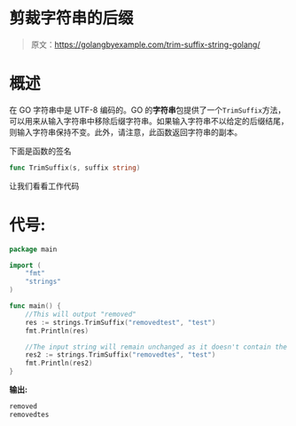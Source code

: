 # 剪裁字符串的后缀

> 原文：<https://golangbyexample.com/trim-suffix-string-golang/>

# **概述**

在 GO 字符串中是 UTF-8 编码的。GO 的**字符串**包提供了一个`TrimSuffix`方法，可以用来从输入字符串中移除后缀字符串。如果输入字符串不以给定的后缀结尾，则输入字符串保持不变。此外，请注意，此函数返回字符串的副本。

下面是函数的签名

```go
func TrimSuffix(s, suffix string)
```

让我们看看工作代码

# **代号:**

```go
package main

import (
    "fmt"
    "strings"
)

func main() {
    //This will output "removed"
    res := strings.TrimSuffix("removedtest", "test")
    fmt.Println(res)

    //The input string will remain unchanged as it doesn't contain the test as suffix
    res2 := strings.TrimSuffix("removedtes", "test")
    fmt.Println(res2)
}
```

**输出:**

```go
removed
removedtes
```